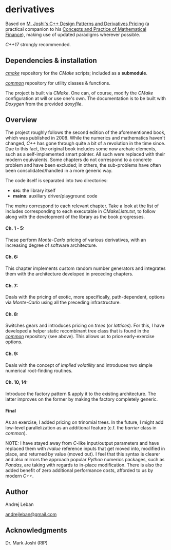 # derivatives
Based on [M. Joshi's C++ Design Patterns and Derivatives Pricing](https://www.amazon.com/gp/product/0521721628) (a practical companion to his [Concepts and Practice of Mathematical Finance](https://www.amazon.com/gp/product/0521514088)), making use of updated paradigms wherever possible. 

*C++17* strongly recommended.

## Dependencies & installation
[*cmake*](https://github.com/andleb/cmake) repository for the *CMake* scripts; included as a **submodule**.

[*common*](https://github.com/andleb/common) repository for utility classes & functions.

The project is built via *CMake*. One can, of course, modify the *CMake* configuration at will or use one's own.
The documentation is to be built with *Doxygen* from the provided *doxyfile*.

## Overview
The project roughly follows the second edition of the aforementioned book, which was published in 2008. While the numerics and mathematics haven't changed, *C++* has gone through quite a bit of a revolution in the time since. Due to this fact, the original book includes some now archaic elements, such as a self-implemented smart pointer. All such were replaced with their modern equivalents. Some chapters do not correspond to a concrete problem and have been excluded; in others, the sub-problems have often been consolidated/handled in a more generic way.

The code itself is separated into two directories:
 * **src**: the library itself
 * **mains**: auxiliary driver/playground code  

The *mains* correspond to each relevant chapter. Take a look at the list of includes corresponding to each executable in *CMakeLists.txt*, to follow along with the development of the library as the book progresses. 


#### Ch. 1 - 5:
These perform *Monte-Carlo* pricing of various derivatives, with an increasing degree of software architecture.

#### Ch. 6:
This chapter implements custom random number generators and integrates them with the architecture developed in preceding chapters.

#### Ch. 7:
Deals with the pricing of exotic, more specifically, path-dependent, options via *Monte-Carlo* using all the preceding infrastructure.

#### Ch. 8:
Switches gears and introduces pricing on *trees* (or *lattices*). For this, I have developed a helper static recombinant tree class that is found in the [*common*](https://github.com/andleb/common) repository (see above). This allows us to price early-exercise options.

#### Ch. 9:
Deals with the concept of *implied volatility* and introduces two simple numerical root-finding routines.

#### Ch. 10, 14:
Introduce the factory pattern & apply it to the existing architecture. The latter improves on the former by making the factory completely generic.

#### Final
As an exercise, I added pricing on trinomial trees. In the future, I might add low-level parallelization as an additional feature (c.f. the *barrier* class in *common*).


NOTE: I have stayed away from *C*-like input/output parameters and have replaced them with *rvalue* reference inputs that get moved into, modified in place, and returned by value (moved out). I feel that this syntax is clearer and also mirrors the approach popular *Python* numerics packages, such as *Pandas*, are taking with regards to in-place modification. There is also the added benefit of zero additional performance costs, afforded to us by modern *C++*.


## Author

Andrej Leban

andrejleban@gmail.com

## Acknowledgments
Dr. Mark Joshi (RIP)
